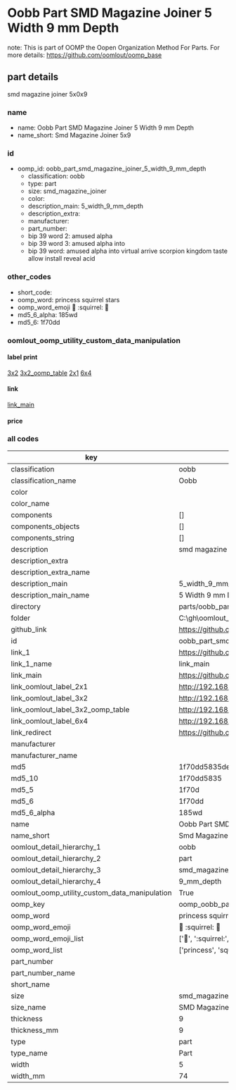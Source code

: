 # Oobb Part SMD Magazine Joiner 5 Width 9 mm Depth  

note: This is part of OOMP the Oopen Organization Method For Parts. For more details: https://github.com/oomlout/oomp_base

##  part details
  



smd magazine joiner 5x0x9



### name
* name: Oobb Part SMD Magazine Joiner 5 Width 9 mm Depth
* name_short: Smd Magazine Joiner 5x9 
### id
* oomp_id: oobb_part_smd_magazine_joiner_5_width_9_mm_depth
  * classification: oobb
  * type: part
  * size: smd_magazine_joiner
  * color: 
  * description_main: 5_width_9_mm_depth
  * description_extra: 
  * manufacturer: 
  * part_number: 
  * bip 39 word 2: amused alpha
  * bip 39 word 3: amused alpha into
  * bip 39 word: amused alpha into virtual arrive scorpion kingdom taste allow install reveal acid

### other_codes
* short_code: 
* oomp_word: princess squirrel stars
* oomp_word_emoji :princess: :squirrel: :stars:
* md5_6_alpha: 185wd
* md5_6: 1f70dd






### oomlout_oomp_utility_custom_data_manipulation
#### label print
[3x2](http://192.168.1.245:1112/?label=oomp%20185wd)
[3x2_oomp_table](http://192.168.1.108:1112/?label=oomp%20185wd)
[2x1](http://192.168.1.242:1112/?label=oomp%20185wd)
[6x4](http://192.168.1.55:1112/?label=oomp%20185wd)    

#### link

[link_main](https://github.com/oomlout/oomlout_oobb_version_4_generated_parts/tree/main/navigation_oomp/oobb/part/smd_magazine_joiner/5_width_9_mm_depth/part)                              

#### price







### all codes 
| key | value |  
| --- | --- |  
| classification | oobb |  
| classification_name | Oobb |  
| color |  |  
| color_name |  |  
| components | [] |  
| components_objects | [] |  
| components_string | [] |  
| description | smd magazine joiner 5x0x9 |  
| description_extra |  |  
| description_extra_name |  |  
| description_main | 5_width_9_mm_depth |  
| description_main_name | 5 Width 9 mm Depth |  
| directory | parts/oobb_part_smd_magazine_joiner_5_width_9_mm_depth |  
| folder | C:\gh\oomlout_oobb_version_4_generated_parts\parts\oobb_part_smd_magazine_joiner_5_width_9_mm_depth |  
| github_link | https://github.com/oomlout/oomlout_oomp_part_src/tree/main/parts/oobb_part_smd_magazine_joiner_5_width_9_mm_depth |  
| id | oobb_part_smd_magazine_joiner_5_width_9_mm_depth |  
| link_1 | https://github.com/oomlout/oomlout_oobb_version_4_generated_parts/tree/main/navigation_oomp/oobb/part/smd_magazine_joiner/5_width_9_mm_depth/part |  
| link_1_name | link_main |  
| link_main | https://github.com/oomlout/oomlout_oobb_version_4_generated_parts/tree/main/navigation_oomp/oobb/part/smd_magazine_joiner/5_width_9_mm_depth/part |  
| link_oomlout_label_2x1 | http://192.168.1.242:1112/?label=oomp%20185wd |  
| link_oomlout_label_3x2 | http://192.168.1.245:1112/?label=oomp%20185wd |  
| link_oomlout_label_3x2_oomp_table | http://192.168.1.108:1112/?label=oomp%20185wd |  
| link_oomlout_label_6x4 | http://192.168.1.55:1112/?label=oomp%20185wd |  
| link_redirect | https://github.com/oomlout/oomlout_oobb_version_4_generated_parts/tree/main/parts/oobb_smd_magazine_joiner_05_09 |  
| manufacturer |  |  
| manufacturer_name |  |  
| md5 | 1f70dd5835de2f5704864f46eb81c041 |  
| md5_10 | 1f70dd5835 |  
| md5_5 | 1f70d |  
| md5_6 | 1f70dd |  
| md5_6_alpha | 185wd |  
| name | Oobb Part SMD Magazine Joiner 5 Width 9 mm Depth |  
| name_short | Smd Magazine Joiner 5x9  |  
| oomlout_detail_hierarchy_1 | oobb |  
| oomlout_detail_hierarchy_2 | part |  
| oomlout_detail_hierarchy_3 | smd_magazine_joiner |  
| oomlout_detail_hierarchy_4 | 9_mm_depth |  
| oomlout_oomp_utility_custom_data_manipulation | True |  
| oomp_key | oomp_oobb_part_smd_magazine_joiner_5_width_9_mm_depth |  
| oomp_word | princess squirrel stars |  
| oomp_word_emoji | :princess: :squirrel: :stars: |  
| oomp_word_emoji_list | [':princess:', ':squirrel:', ':stars:'] |  
| oomp_word_list | ['princess', 'squirrel', 'stars'] |  
| part_number |  |  
| part_number_name |  |  
| short_name |  |  
| size | smd_magazine_joiner |  
| size_name | SMD Magazine Joiner |  
| thickness | 9 |  
| thickness_mm | 9 |  
| type | part |  
| type_name | Part |  
| width | 5 |  
| width_mm | 74 |  
